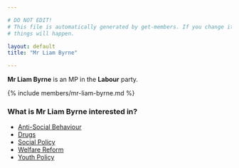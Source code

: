 ```yaml
---

# DO NOT EDIT!
# This file is automatically generated by get-members. If you change it, bad
# things will happen.

layout: default
title: "Mr Liam Byrne"

---
```


**Mr Liam Byrne** is an MP in the **Labour** party.

{% include members/mr-liam-byrne.md %}

### What is Mr Liam Byrne interested in?


* [Anti-Social Behaviour](/interests/anti-social-behaviour.html)
* [Drugs](/interests/drugs.html)
* [Social Policy](/interests/social-policy.html)
* [Welfare Reform](/interests/welfare-reform.html)
* [Youth Policy](/interests/youth-policy.html)
